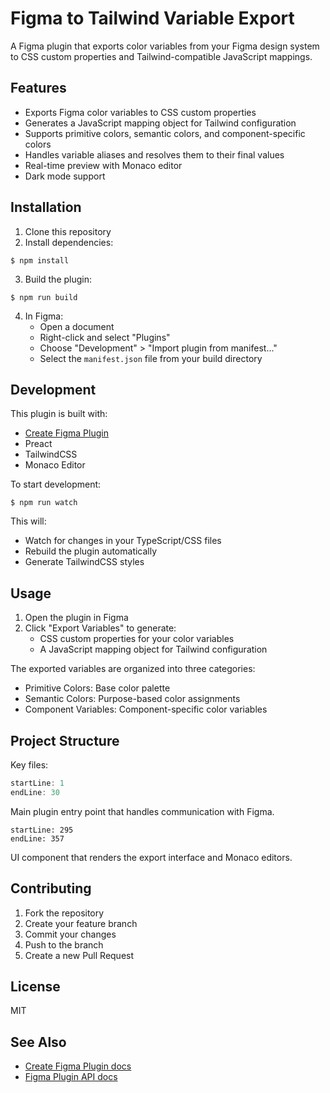 # Figma to Tailwind Variable Export

A Figma plugin that exports color variables from your Figma design system to CSS custom properties and Tailwind-compatible JavaScript mappings.

## Features

-  Exports Figma color variables to CSS custom properties
-  Generates a JavaScript mapping object for Tailwind configuration
-  Supports primitive colors, semantic colors, and component-specific colors
-  Handles variable aliases and resolves them to their final values
-  Real-time preview with Monaco editor
-  Dark mode support

## Installation

1. Clone this repository
2. Install dependencies:

```
$ npm install
```

3. Build the plugin:

```
$ npm run build
```

4. In Figma:
   -  Open a document
   -  Right-click and select "Plugins"
   -  Choose "Development" > "Import plugin from manifest..."
   -  Select the `manifest.json` file from your build directory

## Development

This plugin is built with:

-  [Create Figma Plugin](https://yuanqing.github.io/create-figma-plugin/)
-  Preact
-  TailwindCSS
-  Monaco Editor

To start development:

```
$ npm run watch
```

This will:

-  Watch for changes in your TypeScript/CSS files
-  Rebuild the plugin automatically
-  Generate TailwindCSS styles

## Usage

1. Open the plugin in Figma
2. Click "Export Variables" to generate:
   -  CSS custom properties for your color variables
   -  A JavaScript mapping object for Tailwind configuration

The exported variables are organized into three categories:

-  Primitive Colors: Base color palette
-  Semantic Colors: Purpose-based color assignments
-  Component Variables: Component-specific color variables

## Project Structure

Key files:

```typescript:src/main.ts
startLine: 1
endLine: 30
```

Main plugin entry point that handles communication with Figma.

```typescript:src/ui.tsx
startLine: 295
endLine: 357
```

UI component that renders the export interface and Monaco editors.

## Contributing

1. Fork the repository
2. Create your feature branch
3. Commit your changes
4. Push to the branch
5. Create a new Pull Request

## License

MIT

## See Also

-  [Create Figma Plugin docs](https://yuanqing.github.io/create-figma-plugin/)
-  [Figma Plugin API docs](https://figma.com/plugin-docs/)

